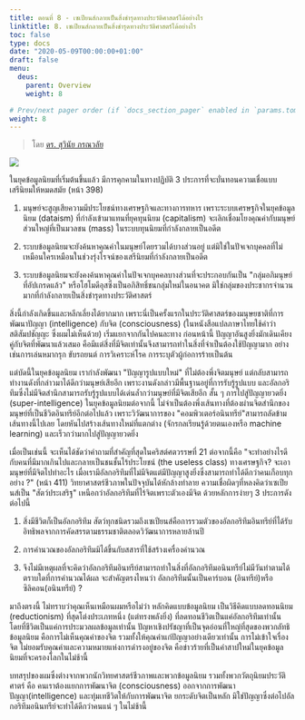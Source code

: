 ```yaml
---
title: ตอนที่ 8 - เซเปียนส์กลายเป็นสิ่งชำรุดทางประวัติศาสตร์ได้อย่างไร
linktitle: 8. เซเปียนส์กลายเป็นสิ่งชำรุดทางประวัติศาสตร์ได้อย่างไร
toc: false
type: docs
date: "2020-05-09T00:00:00+01:00"
draft: false
menu:
  deus:
    parent: Overview
    weight: 8

# Prev/next pager order (if `docs_section_pager` enabled in `params.toml`)
weight: 8
---
```


> โดย [ดร. สุวินัย ภรณวลัย](https://www.facebook.com/suvinaip/posts/2408962589140868)

![](https://www.panasm.com/wp-content/uploads/2018/10/Homo-Deus-2016-Yuval-Noah-Harari.jpg)

ในยุคข้อมูลนิยมที่เริ่มต้นขึ้นแล้ว มีการคุกคามในทางปฏิบัติ 3 ประการที่จะบั่นทอนความเชื่อแบบเสรีนิยมให้หมดสมัย (หน้า 398)

1. มนุษย์จะสูญเสียความมีประโยชน์ทางเศรษฐกิจและทางการทหาร เพราะระบบเศรษฐกิจในยุคข้อมูลนิยม (dataism) ที่กำลังเข้ามาแทนที่ยุคทุนนิยม (capitalism) จะเลิกเชื่อมโยงคุณค่ากับมนุษย์ส่วนใหญ่ที่เป็นมวลชน (mass) ในระบบทุนนิยมที่กำลังกลายเป็นอดีต

2. ระบบข้อมูลนิยมจะยังค้นหาคุณค่าในมนุษย์โดยรวมได้บางส่วนอยู่ แต่มิใช่ในปัจเจกบุคคลที่ไม่เหมือนใครเหมือนในช่วงรุ่งโรจน์ของเสรีนิยมที่กำลังกลายเป็นอดีต

3. ระบบข้อมูลนิยมจะยังคงค้นหาคุณค่าในปัจเจกบุคคลบางส่วนที่จะประกอบกันเป็น "กลุ่มอภิมนุษย์ที่อัปเกรดแล้ว" หรือโฮโมดีอุสซึ่งเป็นอภิสิทธิ์ชนกลุ่มใหม่ในอนาคต มิใช่กลุ่มของประชากรจำนวนมากที่กำลังกลายเป็นสิ่งชำรุดทางประวัติศาสตร์

สิ่งนี้กำลังเกิดขึ้นและหลีกเลี่ยงได้ยากมาก เพราะนี่เป็นครั้งแรกในประวัติศาสตร์ของมนุษยชาติที่การพัฒนาปัญญา (intelligence) กับจิต (consciousness) (ในหนังสือแปลภาษาไทยใช้คำว่า สติสัมปชัญญะ ซึ่งผมไม่เห็นด้วย) เริ่มแยกจากกันไปคนละทาง ก่อนหน้านี้ ปัญญาอันสูงยิ่งมักเดินเคียงคู่กับจิตที่พัฒนาแล้วเสมอ คือมีแต่สิ่งที่มีจิตเท่านั้นจึงสามารถทำในสิ่งที่จำเป็นต้องใช้ปัญญามาก อย่างเช่นการเล่นหมากรุก ขับรถยนต์ การวิเคราะห์โรค การระบุตัวผู้ก่อการร้ายเป็นต้น

แต่บัดนี้ในยุคข้อมูลนิยม เรากำลังพัฒนา "ปัญญารูปแบบใหม่" ที่ไม่ต้องพึ่งจิตมนุษย์ แต่กลับสามารถทำงานดังที่กล่าวมาได้ดีกว่ามนุษย์เสียอีก  เพราะงานดังกล่าวมีพื้นฐานอยู่ที่การรับรู้รูปแบบ และอัลกอริทึมซึ่งไม่มีจิตสำนึกสามารถรับรู้รูปแบบได้เด่นล้ำกว่ามนุษย์ที่มีจิตเสียอีก สั้น ๆ การไปสู่ปัญญายวดยิ่ง (super-intelligence) ในยุคข้อมูลนิยมต่อจากนี้ ไม่จำเป็นต้องพึ่งเส้นทางที่ต้องผ่านจิตสำนึกของมนุษย์ที่เป็นชีวิตอินทรีย์อีกต่อไปแล้ว เพราะวิวัฒนาการของ "คอมพิวเตอร์อนินทรีย์"สามารถลัดข้ามเส้นทางนี้ไปเลย โดยหันไปสร้างเส้นทางใหม่ที่แตกต่าง (จักรกลเรียนรู้ด้วยตนเองหรือ machine learning) และเร็วกว่ามากไปสู่ปัญญายวดยิ่ง

เมื่อเป็นเช่นนี้ จะเห็นได้ชัดว่าคำถามที่สำคัญที่สุดในคริสต์ศตวรรษที่ 21 ต่อจากนี้คือ "จะทำอย่างไรดีกับคนที่มีมากเกินไปและกลายเป็นชนชั้นไร้ประโยชน์ (the useless class) ทางเศรษฐกิจ?  จะเอามนุษย์ที่มีจิตไปทำอะไร เมื่อเรามีอัลกอริทึมที่ไม่มีจิตแต่มีปัญญาสูงยิ่งซึ่งสามารถทำได้ดีกว่าคนเกือบทุกอย่าง ?" (หน้า 411) วิทยาศาสตร์ชีวภาพในปัจจุบันได้หักล้างทำลาย ความเชื่อผิดๆที่หลงคิดว่าเซเปียนส์เป็น "สัตว์ประเสริฐ" เหนือกว่าอัลกอริทึมที่ไร้จิตเพราะตัวเองมีจิต ด้วยหลักการง่ายๆ 3 ประการดังต่อไปนี้

1. สิ่งมีชีวิตก็เป็นอัลกอริทึม   สัตว์ทุกชนิดรวมถึงเซเปียนส์คือการรวมตัวของอัลกอริทึมอินทรีย์ที่ได้รับอิทธิพลจากการคัดสรรตามธรรมชาติตลอดวิวัฒนาการหลายล้านปี

2. การคำนวณของอัลกอริทึมมิได้ขึ้นกับสสารที่ใช้สร้างเครื่องคำนวณ

3. จึงไม่มีเหตุผลที่จะคิดว่าอัลกอริทึมอินทรีย์สามารถทำในสิ่งที่อัลกอริทึมอนินทรีย์ไม่มีวันทำตามได้ ตราบใดที่การคำนวณได้ผล จะสำคัญตรงไหนว่า อัลกอริทึมนั้นเป็นคาร์บอน (อินทรีย์)หรือซิลิคอน(อนินทรีย์) ?

มาถึงตรงนี้ ไม่ทราบว่าคุณเห็นเหมือนผมหรือไม่ว่า หลักคิดแบบข้อมูลนิยม เป็นวิธีคิดแบบลดทอนนิยม (reductionism) ที่สุดโต่งประเภทหนึ่ง (แต่ทรงพลังยิ่ง) ที่ลดทอนชีวิตเป็นแค่อัลกอริทึมเท่านั้น  
โดยที่ชีวิตเป็นแค่การประมวลผลข้อมูลเท่านั้น ปัญหาเชิงปรัชญาที่เป็นจุดอ่อนที่ใหญ่ที่สุดของพวกลัทธิข้อมูลนิยม คือการไม่เห็นคุณค่าของจิต รวมทั้งให้คุณค่าแก่ปัญญาอย่างเดียวเท่านั้น การไม่เข้าใจเรื่องจิต ไม่ยอมรับคุณค่าและความหมายแห่งการดำรงอยู่ของจิต คือข่าวร้ายที่เป็นคำสาปใหม่ในยุคข้อมูลนิยมที่จะครองโลกในไม่ช้านี้

บทสรุปของผมซึ่งต่างจากพวกนักวิทยศาสตร์ชีวภาพและพวกข้อมูลนิยม รวมทั้งพวกวัตถุนิยมประวัติศาตร์ คือ คนเราต้องแยกการพัฒนาจิต (consciousness) ออกจากการพัฒนาปัญญา(intelligence) และทุ่มเทชีวิตให้กับการพัฒนาจิต ยกระดับจิตเป็นหลัก มิใช่ปัญญาซึ่งต่อไปอัลกอริทึมอนินทรีย์จะทำได้ดีกว่าคนแน่ ๆ ในไม่ช้านี้